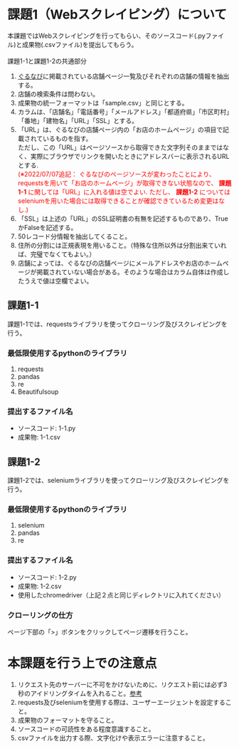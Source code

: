 # 課題1（Webスクレイピング）について
本課題ではWebスクレイピングを行ってもらい、そのソースコード(.pyファイル)と成果物(.csvファイル)を提出してもらう。<br>
<br>
課題1-1と課題1-2の共通部分<br>

1. [ぐるなび](https://www.gnavi.co.jp/)に掲載されている店舗ページ一覧及びそれぞれの店舗の情報を抽出する。
2. 店舗の検索条件は問わない。
3. 成果物の統一フォーマットは「sample.csv」と同じとする。<br>
4. カラムは、「店舗名」「電話番号」「メールアドレス」「都道府県」「市区町村」「番地」「建物名」「URL」「SSL」とする。<br>
5. 「URL」は、ぐるなびの店舗ページ内の「お店のホームページ」の項目で記載されているものを指す。<br>
ただし、この「URL」はページソースから取得できた文字列そのままではなく、実際にブラウザでリンクを開いたときにアドレスバーに表示されるURLとする.<br>
<span style="color: red; ">(※2022/07/07追記： ぐるなびのページソースが変わったことにより、requestsを用いて「お店のホームページ」が取得できない状態なので、 **課題1-1** に関しては「URL」に入れる値は空でよい. ただし、 **課題1-2** についてはseleniumを用いた場合には取得できることが確認できているため変更はなし.)</span>
6. 「SSL」は上述の「URL」のSSL証明書の有無を記述するものであり、TrueかFalseを記述する。
7. 50レコード分情報を抽出してくること。
8. 住所の分割には正規表現を用いること。（特殊な住所以外は分割出来ていれば、完璧でなくてもよい。）
9. 店舗によっては、ぐるなびの店舗ページにメールアドレスやお店のホームページが掲載されていない場合がある。そのような場合はカラム自体は作成したうえで値は空欄でよい。
## 課題1-1
課題1-1では、requestsライブラリを使ってクローリング及びスクレイピングを行う。<br>
### 最低限使用するpythonのライブラリ
1. requests
2. pandas
3. re
4. Beautifulsoup

### 提出するファイル名
- ソースコード: 1-1.py
- 成果物: 1-1.csv

## 課題1-2
課題1-2では、seleniumライブラリを使ってクローリング及びスクレイピングを行う。<br>
### 最低限使用するpythonのライブラリ
1. selenium
2. pandas
3. re

### 提出するファイル名
- ソースコード: 1-2.py
- 成果物: 1-2.csv
- 使用したchromedriver（上記２点と同じディレクトリに入れてください）

### クローリングの仕方
ページ下部の「>」ボタンをクリックしてページ遷移を行うこと。

# 本課題を行う上での注意点
1. リクエスト先のサーバーに不可をかけないために、リクエスト前には必ず3秒のアイドリングタイムを入れること。[参考](https://docs.pyq.jp/column/crawler.html)
2. requests及びseleniumを使用する際は、ユーザーエージェントを設定すること。
3. 成果物のフォーマットを守ること。
4. ソースコードの可読性をある程度意識すること。
5. csvファイルを出力する際、文字化けや表示エラーに注意すること。
